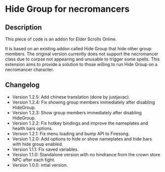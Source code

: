 # Hide Group for necromancers

## Description

This piece of code is an addon for Elder Scrolls Online.

It is based on an existing addon called Hide Group that hide other group members.
The original version currently does not support the necromancer class due to corpse not appearing and unusable to trigger some spells.
This extension aims to provide a solution to those willing to run Hide Group on a necromancer character.

## Changelog

* Version 1.2.5: Add chinese translation (done by justjavac).
* Version 1.2.4: Fix showing group members immediately after disabling HideGroup.
* Version 1.2.3: Show group members immediately after disabling HideGroup.
* Version 1.2.2: Fix hotkey bindings and improve the nameplates and health bars options. 
* Version 1.2.1: Fix menu loading and bump API to Firesong.
* Version 1.2.0: Add options to hide or show nameplates and hide bars with hide group enabled. 
* Version 1.1.1: Fix saved variables.
* Version 1.1.0: Standalone version with no hindrance from the crown store NPC after each fight.
* Version 1.0.0: intial version. 